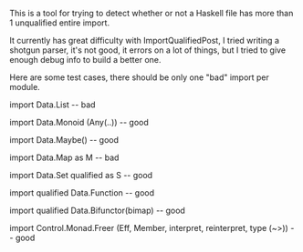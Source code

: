 
This is a tool for trying to detect whether or not a Haskell file has more than 1 unqualified entire import. 

It currently has great difficulty with ImportQualifiedPost, I tried writing a shotgun parser, it's not good, it errors on a lot of things, but I tried to give enough debug info to build a better one. 

Here are some test cases, there should be only one "bad" import per module.  

import Data.List -- bad 

import Data.Monoid (Any(..)) -- good 

import Data.Maybe()  -- good 

import Data.Map as M -- bad 

import Data.Set qualified as S -- good 

import qualified Data.Function -- good 

import qualified Data.Bifunctor(bimap) -- good 

import Control.Monad.Freer (Eff, Member, interpret, reinterpret, type (~>)) -- good 
